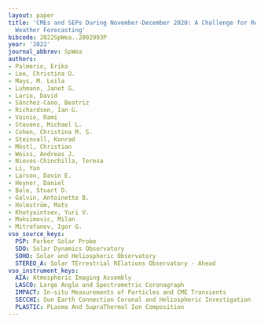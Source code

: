 ```yaml
---
layout: paper
title: 'CMEs and SEPs During November-December 2020: A Challenge for Real-Time Space
  Weather Forecasting'
bibcode: 2022SpWea..2002993P
year: '2022'
journal_abbrev: SpWea
authors:
- Palmerio, Erika
- Lee, Christina O.
- Mays, M. Leila
- Luhmann, Janet G.
- Lario, David
- Sánchez-Cano, Beatriz
- Richardson, Ian G.
- Vainio, Rami
- Stevens, Michael L.
- Cohen, Christina M. S.
- Steinvall, Konrad
- Möstl, Christian
- Weiss, Andreas J.
- Nieves-Chinchilla, Teresa
- Li, Yan
- Larson, Davin E.
- Heyner, Daniel
- Bale, Stuart D.
- Galvin, Antoinette B.
- Holmström, Mats
- Khotyaintsev, Yuri V.
- Maksimovic, Milan
- Mitrofanov, Igor G.
vso_source_keys:
  PSP: Parker Solar Probe
  SDO: Solar Dynamics Observatory
  SOHO: Solar and Heliospheric Observatory
  STEREO_A: Solar TErrestrial RElations Observatory - Ahead
vso_instrument_keys:
  AIA: Atmospheric Imaging Assembly
  LASCO: Large Angle and Spectrometric Coronagraph
  IMPACT: In-situ Measurements of Particles and CME Transients
  SECCHI: Sun Earth Connection Coronal and Heliospheric Investigation
  PLASTIC: PLasma And SupraThermal Ion Composition
---
```

